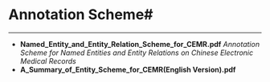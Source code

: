 # Annotation Scheme#
---
- **Named\_Entity\_and\_Entity\_Relation\_Scheme\_for\_CEMR.pdf** *Annotation Scheme for Named Entities and Entity Relations on Chinese Electronic Medical Records*
- **A\_Summary\_of\_Entity\_Scheme\_for\_CEMR(English Version).pdf**